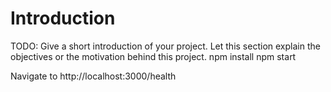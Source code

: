 # Introduction 
TODO: Give a short introduction of your project. Let this section explain the objectives or the motivation behind this project. 
npm install
npm start

Navigate to http://localhost:3000/health